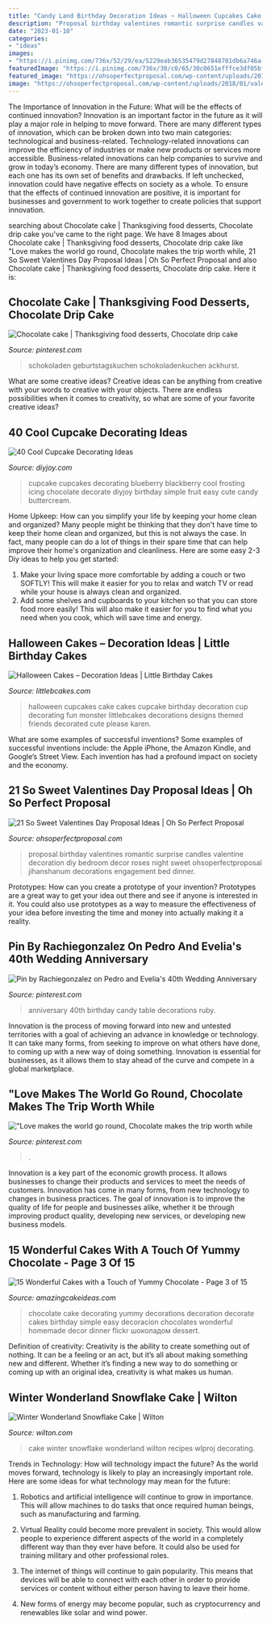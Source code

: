 ```yaml
---
title: "Candy Land Birthday Decoration Ideas ~ Halloween Cupcakes Cake Cakes Cupcake Birthday Decoration Cup Decorating Fun Monster Littlebcakes Decorations Designs Themed Friends Decorated Cute Please Karen"
description: "Proposal birthday valentines romantic surprise candles valentine decoration diy bedroom decor roses night sweet ohsoperfectproposal jihanshanum decorations engagement bed dinner"
date: "2023-01-10"
categories:
- "ideas"
images:
- "https://i.pinimg.com/736x/52/29/ea/5229eab36535479d27848701db6a746a--th-wedding-anniversary-parents-anniversary.jpg"
featuredImage: "https://i.pinimg.com/736x/30/c0/65/30c0651efffce3df05bfecd451c3398e.jpg"
featured_image: "https://ohsoperfectproposal.com/wp-content/uploads/2018/01/valentines-day-proposal-romantic-decor-roses-candles-livelovesurprise-via-instagram.jpg"
image: "https://ohsoperfectproposal.com/wp-content/uploads/2018/01/valentines-day-proposal-romantic-decor-roses-candles-livelovesurprise-via-instagram.jpg"
---
```



The Importance of Innovation in the Future: What will be the effects of continued innovation?
Innovation is an important factor in the future as it will play a major role in helping to move forward. There are many different types of innovation, which can be broken down into two main categories: technological and business-related. Technology-related innovations can improve the efficiency of industries or make new products or services more accessible. Business-related innovations can help companies to survive and grow in today’s economy. There are many different types of innovation, but each one has its own set of benefits and drawbacks. If left unchecked, innovation could have negative effects on society as a whole. To ensure that the effects of continued innovation are positive, it is important for businesses and government to work together to create policies that support innovation.

	

		
searching about Chocolate cake | Thanksgiving food desserts, Chocolate drip cake you've came to the right page. We have 8 Images about Chocolate cake | Thanksgiving food desserts, Chocolate drip cake like &quot;Love makes the world go round, Chocolate makes the trip worth while, 21 So Sweet Valentines Day Proposal Ideas | Oh So Perfect Proposal and also Chocolate cake | Thanksgiving food desserts, Chocolate drip cake. Here it is:
		
    
## Chocolate Cake | Thanksgiving Food Desserts, Chocolate Drip Cake

<img loading=lazy src="https://i.pinimg.com/736x/18/1f/2c/181f2c2d995ab9e1039b451c58e04c86--birthday-cakes-chocolate-cakes.jpg" onerror="this.onerror=null;this.src='https://tse1.mm.bing.net/th?id=OIP.yl-kV98ZrAmCdXpKHFFmtAHaKQ&amp;pid=15.1';" alt="Chocolate cake | Thanksgiving food desserts, Chocolate drip cake">

_Source: pinterest.com_

>schokoladen geburtstagskuchen schokoladenkuchen ackhurst. 

	

What are some creative ideas?
Creative ideas can be anything from creative with your words to creative with your objects. There are endless possibilities when it comes to creativity, so what are some of your favorite creative ideas?

    
## 40 Cool Cupcake Decorating Ideas

<img loading=lazy src="http://diyjoy.com/wp-content/uploads/2017/08/Blueberry-Blackberry-Cupcakes.jpg" onerror="this.onerror=null;this.src='https://tse4.mm.bing.net/th?id=OIP.hrWYKVjMc8Xnx3_Uz0CVIAHaLG&amp;pid=15.1';" alt="40 Cool Cupcake Decorating Ideas">

_Source: diyjoy.com_

>cupcake cupcakes decorating blueberry blackberry cool frosting icing chocolate decorate diyjoy birthday simple fruit easy cute candy buttercream. 

	

Home Upkeep: How can you simplify your life by keeping your home clean and organized?
Many people might be thinking that they don't have time to keep their home clean and organized, but this is not always the case. In fact, many people can do a lot of things in their spare time that can help improve their home's organization and cleanliness. Here are some easy 2-3 Diy ideas to help you get started: 
1. Make your living space more comfortable by adding a couch or two SOFTLY! This will make it easier for you to relax and watch TV or read while your house is always clean and organized. 
2. Add some shelves and cupboards to your kitchen so that you can store food more easily! This will also make it easier for you to find what you need when you cook, which will save time and energy. 

    
## Halloween Cakes – Decoration Ideas | Little Birthday Cakes

<img loading=lazy src="http://www.littlebcakes.com/wp-content/uploads/2013/08/Halloween-Cup-Cakes.jpg" onerror="this.onerror=null;this.src='https://tse2.mm.bing.net/th?id=OIP.bt6rqh7WnN6QPYYMBG8vLAHaJ4&amp;pid=15.1';" alt="Halloween Cakes – Decoration Ideas | Little Birthday Cakes">

_Source: littlebcakes.com_

>halloween cupcakes cake cakes cupcake birthday decoration cup decorating fun monster littlebcakes decorations designs themed friends decorated cute please karen. 

	

What are some examples of successful inventions?
Some examples of successful inventions include: the Apple iPhone, the Amazon Kindle, and Google’s Street View. Each invention has had a profound impact on society and the economy.

    
## 21 So Sweet Valentines Day Proposal Ideas | Oh So Perfect Proposal

<img loading=lazy src="https://ohsoperfectproposal.com/wp-content/uploads/2018/01/valentines-day-proposal-romantic-decor-roses-candles-livelovesurprise-via-instagram.jpg" onerror="this.onerror=null;this.src='https://tse2.mm.bing.net/th?id=OIP.k4rhW0sIX00Vc2DQcSh0EgHaLG&amp;pid=15.1';" alt="21 So Sweet Valentines Day Proposal Ideas | Oh So Perfect Proposal">

_Source: ohsoperfectproposal.com_

>proposal birthday valentines romantic surprise candles valentine decoration diy bedroom decor roses night sweet ohsoperfectproposal jihanshanum decorations engagement bed dinner. 

	

Prototypes: How can you create a prototype of your invention?
Prototypes are a great way to get your idea out there and see if anyone is interested in it. You could also use prototypes as a way to measure the effectiveness of your idea before investing the time and money into actually making it a reality.

    
## Pin By Rachiegonzalez On Pedro And Evelia&#039;s 40th Wedding Anniversary

<img loading=lazy src="https://i.pinimg.com/736x/52/29/ea/5229eab36535479d27848701db6a746a--th-wedding-anniversary-parents-anniversary.jpg" onerror="this.onerror=null;this.src='https://tse3.mm.bing.net/th?id=OIP.lVVuM5et7Vw0CimwrGj6FAHaJ3&amp;pid=15.1';" alt="Pin by Rachiegonzalez on Pedro and Evelia&#039;s 40th Wedding Anniversary">

_Source: pinterest.com_

>anniversary 40th birthday candy table decorations ruby. 

	

Innovation is the process of moving forward into new and untested territories with a goal of achieving an advance in knowledge or technology. It can take many forms, from seeking to improve on what others have done, to coming up with a new way of doing something. Innovation is essential for businesses, as it allows them to stay ahead of the curve and compete in a global marketplace.

    
## &quot;Love Makes The World Go Round, Chocolate Makes The Trip Worth While

<img loading=lazy src="https://i.pinimg.com/736x/30/c0/65/30c0651efffce3df05bfecd451c3398e.jpg" onerror="this.onerror=null;this.src='https://tse1.mm.bing.net/th?id=OIP.qONhEX3W_fOihXuTefp-cQHaLH&amp;pid=15.1';" alt="&quot;Love makes the world go round, Chocolate makes the trip worth while">

_Source: pinterest.com_

>. 

	

Innovation is a key part of the economic growth process. It allows businesses to change their products and services to meet the needs of customers. Innovation has come in many forms, from new technology to changes in business practices. The goal of innovation is to improve the quality of life for people and businesses alike, whether it be through improving product quality, developing new services, or developing new business models.

    
## 15 Wonderful Cakes With A Touch Of Yummy Chocolate - Page 3 Of 15

<img loading=lazy src="https://www.amazingcakeideas.com/wp-content/uploads/2015/10/Yummy-Chocolate-Cake.jpg" onerror="this.onerror=null;this.src='https://tse3.mm.bing.net/th?id=OIP.ybgdlvjB0iBe4_uOjZruBwHaLH&amp;pid=15.1';" alt="15 Wonderful Cakes with a Touch of Yummy Chocolate - Page 3 of 15">

_Source: amazingcakeideas.com_

>chocolate cake decorating yummy decorations decoration decorate cakes birthday simple easy decoracion chocolates wonderful homemade decor dinner flickr шоколадом dessert. 

	

Definition of creativity:
Creativity is the ability to create something out of nothing. It can be a feeling or an act, but it’s all about making something new and different. Whether it’s finding a new way to do something or coming up with an original idea, creativity is what makes us human.

    
## Winter Wonderland Snowflake Cake | Wilton

<img loading=lazy src="https://www.wilton.com/dw/image/v2/AAWA_PRD/on/demandware.static/-/Sites-wilton-project-master/default/dwdc7aee56/images/project/WLPROJ-9352/SnCaFe_48289.jpg?sw=1440&amp;sh=750&amp;sm=fit" onerror="this.onerror=null;this.src='https://tse3.mm.bing.net/th?id=OIP.s30ZuWwrFVKLUxvX8A5MOAHaHa&amp;pid=15.1';" alt="Winter Wonderland Snowflake Cake | Wilton">

_Source: wilton.com_

>cake winter snowflake wonderland wilton recipes wlproj decorating. 

	

Trends in Technology: How will technology impact the future?
As the world moves forward, technology is likely to play an increasingly important role. Here are some ideas for what technology may mean for the future:
1. Robotics and artificial intelligence will continue to grow in importance. This will allow machines to do tasks that once required human beings, such as manufacturing and farming.

2. Virtual Reality could become more prevalent in society. This would allow people to experience different aspects of the world in a completely different way than they ever have before. It could also be used for training military and other professional roles.

3. The internet of things will continue to gain popularity. This means that devices will be able to connect with each other in order to provide services or content without either person having to leave their home.

4. New forms of energy may become popular, such as cryptocurrency and renewables like solar and wind power.

